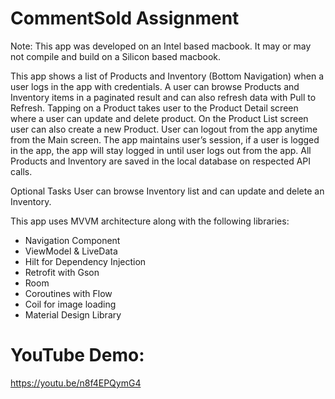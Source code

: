 # CommentSold Assignment 

Note: This app was developed on an Intel based macbook. It may or may not compile and build on a Silicon based macbook.

This app shows a list of Products and Inventory (Bottom Navigation) when a user logs in the app with credentials. A user can browse Products and Inventory items in a paginated result and can also refresh data with Pull to Refresh. Tapping on a Product takes user to the Product Detail screen where a user can update and delete product. On the Product List screen user can also create a new Product. User can logout from the app anytime from the Main screen. The app maintains user’s session, if a user is logged in the app, the app will stay logged in until user logs out from the app. All Products and Inventory are saved in the local database on respected API calls.

Optional Tasks
User can browse Inventory list and can update and delete an Inventory.

This app uses MVVM architecture along with the following libraries:

- Navigation Component
- ViewModel & LiveData
- Hilt for Dependency Injection
- Retrofit with Gson
- Room
- Coroutines with Flow
- Coil for image loading
- Material Design Library

# YouTube Demo:
https://youtu.be/n8f4EPQymG4
